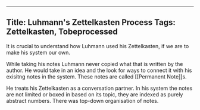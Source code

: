 ---
Title: Luhmann's Zettelkasten Process
Tags: Zettelkasten, Tobeprocessed
--

It is crucial to understand how Luhmann used his Zettelkasten, if we are to make his system our own.

While taking his notes Luhmann never copied what that is written by the author. He would take in an  idea and the look for ways to connect it with his exisitng notes in the system. These notes are called [[Permanent Note]]s.

He treats his Zettelkasten as a conversation partner. In his system the notes are not limited or boxed in based on its topic, they are indexed as purely abstract numbers. There was top-down organisation of notes.



